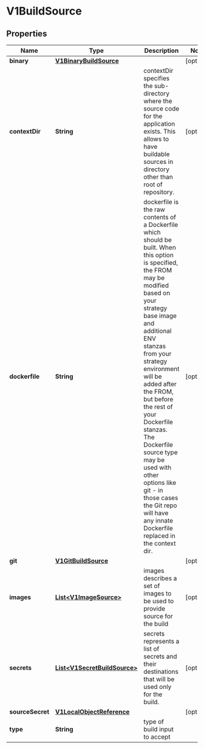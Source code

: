 
# V1BuildSource

## Properties
Name | Type | Description | Notes
------------ | ------------- | ------------- | -------------
**binary** | [**V1BinaryBuildSource**](V1BinaryBuildSource.md) |  |  [optional]
**contextDir** | **String** | contextDir specifies the sub-directory where the source code for the application exists. This allows to have buildable sources in directory other than root of repository. |  [optional]
**dockerfile** | **String** | dockerfile is the raw contents of a Dockerfile which should be built. When this option is specified, the FROM may be modified based on your strategy base image and additional ENV stanzas from your strategy environment will be added after the FROM, but before the rest of your Dockerfile stanzas. The Dockerfile source type may be used with other options like git - in those cases the Git repo will have any innate Dockerfile replaced in the context dir. |  [optional]
**git** | [**V1GitBuildSource**](V1GitBuildSource.md) |  |  [optional]
**images** | [**List&lt;V1ImageSource&gt;**](V1ImageSource.md) | images describes a set of images to be used to provide source for the build |  [optional]
**secrets** | [**List&lt;V1SecretBuildSource&gt;**](V1SecretBuildSource.md) | secrets represents a list of secrets and their destinations that will be used only for the build. |  [optional]
**sourceSecret** | [**V1LocalObjectReference**](V1LocalObjectReference.md) |  |  [optional]
**type** | **String** | type of build input to accept | 



